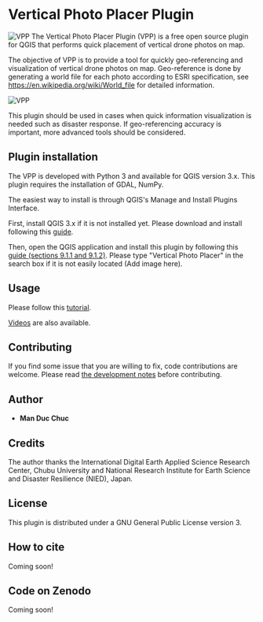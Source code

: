 # Vertical Photo Placer Plugin

![VPP](https://github.com/verticalphotoplacer/VerticalPhotoPlacerPlugin/blob/master/icon/app_smaller.png?raw=true) The Vertical Photo Placer Plugin (VPP) is a free open source plugin for QGIS that performs quick placement of vertical drone photos on map.

The objective of VPP is to provide a tool for quickly geo-referencing and visualization of vertical drone photos on map. Geo-reference is done by generating a world file for each photo according to ESRI specification, see https://en.wikipedia.org/wiki/World_file for detailed information.

![VPP](https://github.com/verticalphotoplacer/VerticalPhotoPlacerPlugin/blob/master/docs/vpp_example_update.png?raw=true)

This plugin should be used in cases when quick information visualization is needed such as disaster response. If geo-referencing accuracy is important, more advanced tools should be considered.

## Plugin installation

The VPP is developed with Python 3 and available for QGIS version 3.x. This plugin requires the installation of GDAL, NumPy.

The easiest way to install is through QGIS's Manage and Install Plugins Interface.

First, install QGIS 3.x if it is not installed yet. Please download and install following this [guide](https://qgis.org/en/site/forusers/download.html).

Then, open the QGIS application and install this plugin by following this [guide (sections 9.1.1 and 9.1.2)](https://docs.qgis.org/3.16/en/docs/training_manual/qgis_plugins/fetching_plugins.html). 
Please type "Vertical Photo Placer" in the search box if it is not easily located (Add image here).

## Usage

Please follow this [tutorial](https://semiautomaticclassificationmanual.readthedocs.io/en/latest/tutorial_1.html).

[Videos](https://www.youtube.com/user/fromgistors) are also available.

## Contributing

If you find some issue that you are willing to fix, code contributions are welcome. Please read [the development notes](DEVELOPMENT.md) before contributing. 

## Author

* **Man Duc Chuc** 

## Credits

The author thanks the International Digital Earth Applied Science Research Center, Chubu University and National Research Institute for Earth Science and Disaster Resilience (NIED), Japan.

## License

This plugin is distributed under a GNU General Public License version 3.

## How to cite 
Coming soon!

## Code on Zenodo
Coming soon!
